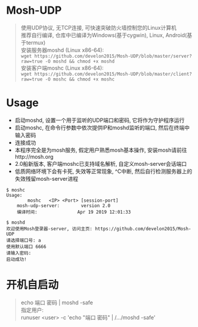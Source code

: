 # Mosh-UDP
> 使用UDP协议, 无TCP连接, 可快速突破防火墙控制您的Linux计算机 <br/>
> 推荐自行编译, 仓库中已编译为Windows(基于cygwin), Linux, Android(基于termux) <br>
> 安装服务器moshd (Linux x86-64): <br/>
> 	`wget https://github.com/develon2015/Mosh-UDP/blob/master/server?raw=true -O moshd && chmod +x moshd` <br/>
> 安装客户端moshc (Linux x86-64): <br/>
	`wget https://github.com/develon2015/Mosh-UDP/blob/master/client?raw=true -O moshc && chmod +x moshc`  <br/>

# Usage
* 启动moshd, 设置一个用于监听的UDP端口和密码, 它将作为守护程序运行<br/>
* 启动moshc, 在命令行参数中依次提供IP和moshd监听的端口, 然后在终端中输入密码<br/>
* 连接成功<br/>
* 本程序完全是为mosh服务, 假定用户熟悉mosh基本操作, 安装mosh请前往http://mosh.org<br/>
* 2.0船新版本, 客户端moshc已支持域名解析, 自定义mosh-server会话端口<br/>
* 低质网络环境下会有卡死, 失效等正常现象, ^C中断, 然后自行检测服务器上的失效残留mosh-server进程

```
$ moshc
Usage:
        moshc   <IP> <Port> [session-port]
	mosh-udp-server:        version 2.0
	编译时间:               Apr 19 2019 12:01:33
```

```
$ moshd
欢迎使用Mosh登录器-server, 访问主页: https://github.com/develon2015/Mosh-UDP
请选择端口号: a
使用默认端口 6666
请输入密码:
启动成功!
```

# 开机自启动
> echo 端口 密码 | moshd -safe <br/>
> 指定用户: <br/>
> runuser \<user\> -c 'echo "端口 密码" | /.../moshd -safe'
